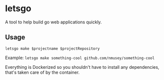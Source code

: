 # letsgo

A tool to help build go web applications quickly.

## Usage
```letsgo make $projectname $projectRepository```

Example:
```letsgo make something-cool github.com/nmusey/something-cool```

Everything is Dockerized so you shouldn't have to install any dependencies, that's taken care of by the container.

